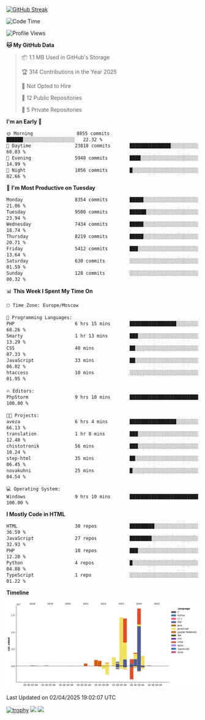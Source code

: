[![GitHub Streak](https://github-readme-streak-stats.herokuapp.com/?user=yogik10)](https://git.io/streak-stats)
<!--START_SECTION:waka-->
![Code Time](http://img.shields.io/badge/Code%20Time-1%2C232%20hrs%2019%20mins-blue)

![Profile Views](http://img.shields.io/badge/Profile%20Views-0-blue)

**🐱 My GitHub Data** 

> 📦 1.1 MB Used in GitHub's Storage 
 > 
> 🏆 314 Contributions in the Year 2025
 > 
> 🚫 Not Opted to Hire
 > 
> 📜 12 Public Repositories 
 > 
> 🔑 5 Private Repositories 
 > 
**I'm an Early 🐤** 

```text
🌞 Morning                8855 commits        ██████░░░░░░░░░░░░░░░░░░░   22.32 % 
🌆 Daytime                23818 commits       ███████████████░░░░░░░░░░   60.03 % 
🌃 Evening                5948 commits        ████░░░░░░░░░░░░░░░░░░░░░   14.99 % 
🌙 Night                  1056 commits        █░░░░░░░░░░░░░░░░░░░░░░░░   02.66 % 
```
📅 **I'm Most Productive on Tuesday** 

```text
Monday                   8354 commits        █████░░░░░░░░░░░░░░░░░░░░   21.06 % 
Tuesday                  9500 commits        ██████░░░░░░░░░░░░░░░░░░░   23.94 % 
Wednesday                7434 commits        █████░░░░░░░░░░░░░░░░░░░░   18.74 % 
Thursday                 8219 commits        █████░░░░░░░░░░░░░░░░░░░░   20.71 % 
Friday                   5412 commits        ███░░░░░░░░░░░░░░░░░░░░░░   13.64 % 
Saturday                 630 commits         ░░░░░░░░░░░░░░░░░░░░░░░░░   01.59 % 
Sunday                   128 commits         ░░░░░░░░░░░░░░░░░░░░░░░░░   00.32 % 
```


📊 **This Week I Spent My Time On** 

```text
🕑︎ Time Zone: Europe/Moscow

💬 Programming Languages: 
PHP                      6 hrs 15 mins       █████████████████░░░░░░░░   68.26 % 
Smarty                   1 hr 13 mins        ███░░░░░░░░░░░░░░░░░░░░░░   13.29 % 
CSS                      40 mins             ██░░░░░░░░░░░░░░░░░░░░░░░   07.33 % 
JavaScript               33 mins             ██░░░░░░░░░░░░░░░░░░░░░░░   06.02 % 
htaccess                 10 mins             ░░░░░░░░░░░░░░░░░░░░░░░░░   01.95 % 

🔥 Editors: 
PhpStorm                 9 hrs 10 mins       █████████████████████████   100.00 % 

🐱‍💻 Projects: 
aveza                    6 hrs 4 mins        █████████████████░░░░░░░░   66.13 % 
translation              1 hr 8 mins         ███░░░░░░░░░░░░░░░░░░░░░░   12.48 % 
chistotronik             56 mins             ███░░░░░░░░░░░░░░░░░░░░░░   10.24 % 
step-html                35 mins             ██░░░░░░░░░░░░░░░░░░░░░░░   06.45 % 
novakuhni                25 mins             █░░░░░░░░░░░░░░░░░░░░░░░░   04.54 % 

💻 Operating System: 
Windows                  9 hrs 10 mins       █████████████████████████   100.00 % 
```

**I Mostly Code in HTML** 

```text
HTML                     30 repos            █████████░░░░░░░░░░░░░░░░   36.59 % 
JavaScript               27 repos            ████████░░░░░░░░░░░░░░░░░   32.93 % 
PHP                      10 repos            ███░░░░░░░░░░░░░░░░░░░░░░   12.20 % 
Python                   4 repos             █░░░░░░░░░░░░░░░░░░░░░░░░   04.88 % 
TypeScript               1 repo              ░░░░░░░░░░░░░░░░░░░░░░░░░   01.22 % 
```



**Timeline**

![Lines of Code chart](https://raw.githubusercontent.com/Yogik10/Yogik10/main/assets/bar_graph.png)


 Last Updated on 02/04/2025 19:02:07 UTC
<!--END_SECTION:waka-->
[![trophy](https://github-profile-trophy.vercel.app/?username=yogik10)](https://github.com/ryo-ma/github-profile-trophy)
![](https://github-profile-summary-cards.vercel.app/api/cards/profile-details?username=yogik10&theme=solarized_dark)
![](https://github-profile-summary-cards.vercel.app/api/cards/most-commit-language?username=yogik10&theme=solarized_dark)


